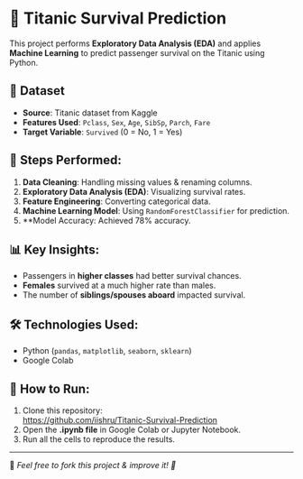 # 🚢 Titanic Survival Prediction

This project performs **Exploratory Data Analysis (EDA)** and applies **Machine Learning** to predict passenger survival on the Titanic using Python.

## 📌 Dataset
- **Source**: Titanic dataset from Kaggle
- **Features Used**: `Pclass`, `Sex`, `Age`, `SibSp`, `Parch`, `Fare`
- **Target Variable**: `Survived` (0 = No, 1 = Yes)

## 🚀 Steps Performed:
1. **Data Cleaning**: Handling missing values & renaming columns.
2. **Exploratory Data Analysis (EDA)**: Visualizing survival rates.
3. **Feature Engineering**: Converting categorical data.
4. **Machine Learning Model**: Using `RandomForestClassifier` for prediction.
5. **Model Accuracy: Achieved 78% accuracy.

## 📊 Key Insights:
- Passengers in **higher classes** had better survival chances.
- **Females** survived at a much higher rate than males.
- The number of **siblings/spouses aboard** impacted survival.

## 🛠️ Technologies Used:
- Python (`pandas`, `matplotlib`, `seaborn`, `sklearn`)
- Google Colab

## 🔗 How to Run:
1. Clone this repository:  
 https://github.com/iishru/Titanic-Survival-Prediction
2. Open the **.ipynb file** in Google Colab or Jupyter Notebook.
3. Run all the cells to reproduce the results.

---
📌 _Feel free to fork this project & improve it! 🚀_
